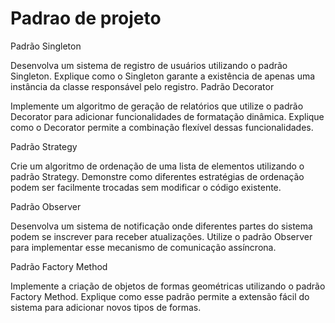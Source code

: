 # Padrao de projeto


Padrão Singleton

Desenvolva um sistema de registro de usuários utilizando o padrão Singleton. Explique como o Singleton garante a existência de apenas uma instância da classe responsável pelo registro. Padrão Decorator

Implemente um algoritmo de geração de relatórios que utilize o padrão Decorator para adicionar funcionalidades de formatação dinâmica. Explique como o Decorator permite a combinação flexível dessas funcionalidades.

Padrão Strategy

Crie um algoritmo de ordenação de uma lista de elementos utilizando o padrão Strategy. Demonstre como diferentes estratégias de ordenação podem ser facilmente trocadas sem modificar o código existente.

Padrão Observer

Desenvolva um sistema de notificação onde diferentes partes do sistema podem se inscrever para receber atualizações. Utilize o padrão Observer para implementar esse mecanismo de comunicação assíncrona.

Padrão Factory Method

Implemente a criação de objetos de formas geométricas utilizando o padrão Factory Method. Explique como esse padrão permite a extensão fácil do sistema para adicionar novos tipos de formas.
